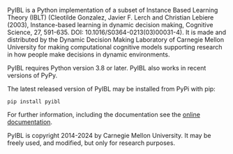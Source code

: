 PyIBL is a Python implementation of a subset of Instance Based Learning Theory
(IBLT) (Cleotilde Gonzalez, Javier F. Lerch and Christian Lebiere (2003),
Instance-based learning in dynamic decision making, Cognitive Science, 27,
591-635. DOI: 10.1016/S0364-0213(03)00031-4). It is made and distributed by
the Dynamic Decision Making Laboratory of Carnegie Mellon University for
making computational cognitive models supporting research in how people make
decisions in dynamic environments.

PyIBL requires Python version 3.8 or later. PyIBL also works in recent
versions of PyPy.

The latest released version of PyIBL may be installed from PyPi with pip:

    pip install pyibl


For further information, including the documentation see the
[online documentation](http://pyibl.ddmlab.com).

PyIBL is copyright 2014-2024 by Carnegie Mellon University. It may be
freely used, and modified, but only for research purposes.

